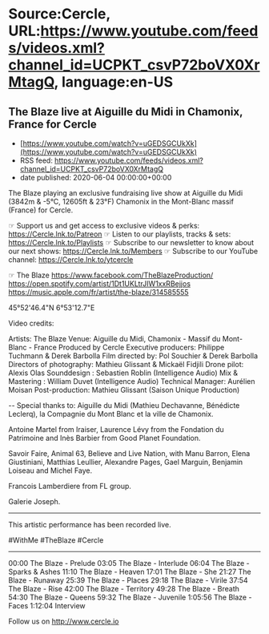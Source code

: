 # Source:Cercle, URL:https://www.youtube.com/feeds/videos.xml?channel_id=UCPKT_csvP72boVX0XrMtagQ, language:en-US

## The Blaze live at Aiguille du Midi in Chamonix, France for Cercle
 - [https://www.youtube.com/watch?v=uGEDSGCUkXk](https://www.youtube.com/watch?v=uGEDSGCUkXk)
 - RSS feed: https://www.youtube.com/feeds/videos.xml?channel_id=UCPKT_csvP72boVX0XrMtagQ
 - date published: 2020-06-04 00:00:00+00:00

The Blaze playing an exclusive fundraising live show at Aiguille du Midi (3842m & -5°C, 12605ft & 23°F) Chamonix in the Mont-Blanc massif (France) for Cercle.

☞ Support us and get access to exclusive videos & perks: https://Cercle.lnk.to/Patreon
☞ Listen to our playlists, tracks & sets: https://Cercle.lnk.to/Playlists
☞ Subscribe to our newsletter to know about our next shows: https://Cercle.lnk.to/Members
☞ Subscribe to our YouTube channel: https://Cercle.lnk.to/ytcercle

☞ The Blaze
https://www.facebook.com/TheBlazeProduction/
https://open.spotify.com/artist/1Dt1UKLtrJIW1xxRBejjos
https://music.apple.com/fr/artist/the-blaze/314585555

45°52'46.4"N 6°53'12.7"E

Video credits:

Artists: The Blaze
Venue: Aiguille du Midi, Chamonix - Massif du Mont-Blanc - France
Produced by Cercle
Executive producers: Philippe Tuchmann & Derek Barbolla
Film directed by: Pol Souchier & Derek Barbolla
Directors of photography: Mathieu Glissant & Mickaël Fidjili
Drone pilot: Alexis Olas
Sounddesign : Sebastien Roblin (Intelligence Audio)
Mix & Mastering : William Duvet (Intelligence Audio)
Technical Manager: Aurélien Moisan
Post-production: Mathieu Glissant (Saison Unique Production)

--
Special thanks to:
Aiguille du Midi (Mathieu Dechavanne, Bénédicte Leclerq), la Compagnie du Mont Blanc et la ville de Chamonix. 

Antoine Martel from Iraiser, Laurence Lévy from the Fondation du Patrimoine and Inès Barbier from Good Planet Foundation. 

Savoir Faire, Animal 63, Believe and Live Nation, with Manu Barron, Elena Giustiniani, Matthias Leullier, Alexandre Pages, Gael Marguin, Benjamin Loiseau and Michel Faye. 

Francois Lamberdiere from FL group.

Galerie Joseph. 

______

This artistic performance has been recorded live. 

#WithMe #TheBlaze #Cercle

______

00:00 The Blaze - Prelude
03:05 The Blaze - Interlude
06:04 The Blaze - Sparks & Ashes
11:10 The Blaze - Heaven
17:01 The Blaze - She
21:27 The Blaze - Runaway
25:39 The Blaze - Places
29:18 The Blaze - Virile
37:54 The Blaze - Rise
42:00 The Blaze - Territory
49:28 The Blaze - Breath
54:30 The Blaze - Queens
59:32 The Blaze - Juvenile
1:05:56 The Blaze - Faces
1:12:04 Interview

Follow us on http://www.cercle.io

